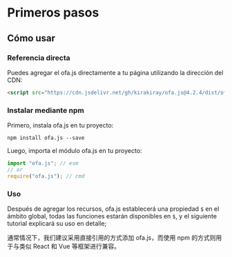 # Primeros pasos
## Cómo usar
### Referencia directa

Puedes agregar el ofa.js directamente a tu página utilizando la dirección del CDN:

```html
<script src="https://cdn.jsdelivr.net/gh/kirakiray/ofa.js@4.2.4/dist/ofa.js"></script>
```

### Instalar mediante npm

Primero, instala ofa.js en tu proyecto:

```shell
npm install ofa.js --save
```

Luego, importa el módulo ofa.js en tu proyecto:

```javascript
import "ofa.js"; // esm
// or
require("ofa.js"); // cmd
```

### Uso

Después de agregar los recursos, ofa.js establecerá una propiedad `$` en el ámbito global, todas las funciones estarán disponibles en `$`, y el siguiente tutorial explicará su uso en detalle;

通常情况下，我们建议采用直接引用的方式添加 ofa.js，而使用 npm 的方式则用于与类似 React 和 Vue 等框架进行兼容。

